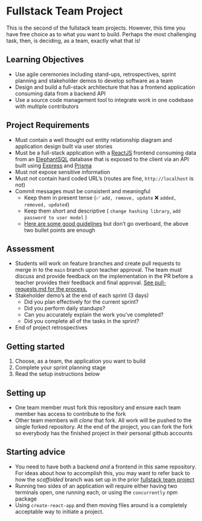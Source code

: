 # Fullstack Team Project

This is the second of the fullstack team projects. However, this time you have free choice as to what you want to build. Perhaps the most challenging task, then, is deciding, as a team, exactly what that is!

## Learning Objectives

- Use agile ceremonies including stand-ups, retrospectives, sprint planning and stakeholder demos to develop software as a team
- Design and build a full-stack architecture that has a frontend application consuming data from a backend API
- Use a source code management tool to integrate work in one codebase with multiple contributors

## Project Requirements

- Must contain a well thought out entity relationship diagram and application design built via user stories
- Must be a full-stack application with a [ReactJS](https://reactjs.org/) frontend consuming data from an [ElephantSQL](https://www.elephantsql.com/) database that is exposed to the client via an API built using [Express](https://expressjs.com/) and [Prisma](https://www.prisma.io/)
- Must not expose sensitive information
- Must not contain hard coded URL’s (routes are fine, `http://localhost` is not)
- Commit messages must be consistent and meaningful
    - Keep them in present tense (✅ `add, remove, update` ❌ `added, removed, updated`)
    - Keep them short and descriptive ( `change hashing library`, `add password to user model` )
    - [Here are some good guidelines](https://reflectoring.io/meaningful-commit-messages/) but don’t go overboard, the above two bullet points are enough

## Assessment

- Students will work on feature branches and create pull requests to merge in to the `main` branch upon teacher approval. The team must discuss and provide feedback on the implementation in the PR before a teacher provides their feedback and final approval. [See pull-requests.md for the process.](./pull-requests.md)
- Stakeholder demo’s at the end of each sprint (3 days)
    - Did you plan effectively for the current sprint?
    - Did you perform daily standups?
    - Can you accurately explain the work you’ve completed?
    - Did you complete all of the tasks in the sprint?
- End of project retrospectives

## Getting started

1. Choose, as a team, the application you want to build
2. Complete your sprint planning stage
3. Read the setup instructions below

## Setting up

- One team member must fork this repository and ensure each team member has access to contribute to the fork
- Other team members will *clone* that fork. All work will be pushed to the single forked repository. At the end of the project, you can fork the fork so everybody has the finished project in their personal github accounts

## Starting advice

- You need to have both a backend *and* a frontend in this same repository. For ideas about how to accomplish this, you may want to refer back to how the _scaffolded_ branch was set up in the prior [fullstack team project](https://github.com/boolean-uk/project-team-fullstack)
- Running two sides of an application will require either having two terminals open, one running each, or using the `concurrently` npm package
- Using `create-react-app` and then moving files around is a completely acceptable way to initiate a project.
